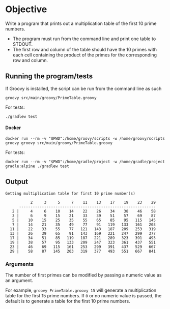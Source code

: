 # Objective
Write a program that prints out a multiplication table of the first 10 prime numbers.
- The program must run from the command line and print one table to STDOUT.
- The first row and column of the table should have the 10 primes with each cell containing the product of the primes for the corresponding row and column.

## Running the program/tests

If Groovy is installed, the script can be run from the command line as such
```
groovy src/main/groovy/PrimeTable.groovy
```

For tests:
```
./gradlew test
```

#### Docker
```
docker run --rm -v "$PWD":/home/groovy/scripts -w /home/groovy/scripts groovy groovy src/main/groovy/PrimeTable.groovy
```

For tests:
```
docker run --rm -v "$PWD":/home/gradle/project -w /home/gradle/project gradle:alpine ./gradlew test
```

## Output
```
Getting multiplication table for first 10 prime number(s)

           2     3     5     7    11    13    17    19    23    29
      ------------------------------------------------------------
   2 |     4     6    10    14    22    26    34    38    46    58
   3 |     6     9    15    21    33    39    51    57    69    87
   5 |    10    15    25    35    55    65    85    95   115   145
   7 |    14    21    35    49    77    91   119   133   161   203
  11 |    22    33    55    77   121   143   187   209   253   319
  13 |    26    39    65    91   143   169   221   247   299   377
  17 |    34    51    85   119   187   221   289   323   391   493
  19 |    38    57    95   133   209   247   323   361   437   551
  23 |    46    69   115   161   253   299   391   437   529   667
  29 |    58    87   145   203   319   377   493   551   667   841
```

### Arguments
The number of first primes can be modified by passing a numeric value as an argument.

For example, `groovy PrimeTable.groovy 15` will generate a multiplication table for the first 15 prime numbers. If `0` or no numeric value is passed, the default is to generate a table for the first 10 prime numbers.